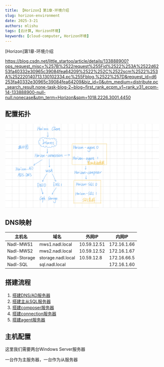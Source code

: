 ```yaml
---
title: 【Horizon】第1章-环境介绍
slug: horizon-environment
date: 2025-3-21
authors: mlishu
tags: [云计算, Horizon环境]
keywords: [cloud-computer, Horizon环境]
---
```

[Horizon]第1章-环境介绍

<!-- truncate -->

https://blog.csdn.net/little_startoo/article/details/133888900?ops_request_misc=%257B%2522request%255Fid%2522%253A%2522d6253fa40332e30965c39084fea64209%2522%252C%2522scm%2522%253A%252220140713.130102334.pc%255Fblog.%2522%257D&request_id=d6253fa40332e30965c39084fea64209&biz_id=0&utm_medium=distribute.pc_search_result.none-task-blog-2~blog~first_rank_ecpm_v1~rank_v31_ecpm-14-133888900-null-null.nonecase&utm_term=Horizon&spm=1018.2226.3001.4450

## 配置拓扑

![1742722284619](image/11-environment/1742722284619.png)

## DNS映射

| 主机名       | 域名               | 外网IP      | 内网IP      |
| ------------ | ------------------ | ----------- | ----------- |
| Nadl-MWS1    | mws1.nadl.local    | 10.59.12.51 | 172.16.1.66 |
| Nadl-MWS2    | mws2.nadl.local    | 10.59.12.52 | 172.16.1.67 |
| Nadl-Storage | storage.nadl.local | 10.59.12.8  | 172.16.66.5 |
| Nadl-SQL     | sql.nadl.local     |             | 172.16.1.60 |

## 搭建流程

1. [搭建DNS/AD服务器](/blog/horizon-addns)
2. [搭建主从SQL服务器](https://blog.csdn.net/little_startoo/article/details/133889261?ops_request_misc=%257B%2522request%255Fid%2522%253A%2522d6253fa40332e30965c39084fea64209%2522%252C%2522scm%2522%253A%252220140713.130102334.pc%255Fblog.%2522%257D&request_id=d6253fa40332e30965c39084fea64209&biz_id=0&utm_medium=distribute.pc_search_result.none-task-blog-2~blog~first_rank_ecpm_v1~rank_v31_ecpm-18-133889261-null-null.nonecase&utm_term=Horizon&spm=1018.2226.3001.4450)
3. [搭建composer服务器](https://blog.csdn.net/little_startoo/article/details/133889564?ops_request_misc=%257B%2522request%255Fid%2522%253A%2522d6253fa40332e30965c39084fea64209%2522%252C%2522scm%2522%253A%252220140713.130102334.pc%255Fblog.%2522%257D&request_id=d6253fa40332e30965c39084fea64209&biz_id=0&utm_medium=distribute.pc_search_result.none-task-blog-2~blog~first_rank_ecpm_v1~rank_v31_ecpm-5-133889564-null-null.nonecase&utm_term=Horizon&spm=1018.2226.3001.4450)
4. [搭建connection服务器](https://blog.csdn.net/little_startoo/article/details/133889653?ops_request_misc=%257B%2522request%255Fid%2522%253A%2522d6253fa40332e30965c39084fea64209%2522%252C%2522scm%2522%253A%252220140713.130102334.pc%255Fblog.%2522%257D&request_id=d6253fa40332e30965c39084fea64209&biz_id=0&utm_medium=distribute.pc_search_result.none-task-blog-2~blog~first_rank_ecpm_v1~rank_v31_ecpm-19-133889653-null-null.nonecase&utm_term=Horizon&spm=1018.2226.3001.4450)
5. [搭建agent服务器](https://blog.csdn.net/little_startoo/article/details/133889713?ops_request_misc=%257B%2522request%255Fid%2522%253A%2522d6253fa40332e30965c39084fea64209%2522%252C%2522scm%2522%253A%252220140713.130102334.pc%255Fblog.%2522%257D&request_id=d6253fa40332e30965c39084fea64209&biz_id=0&utm_medium=distribute.pc_search_result.none-task-blog-2~blog~first_rank_ecpm_v1~rank_v31_ecpm-6-133889713-null-null.nonecase&utm_term=Horizon&spm=1018.2226.3001.4450)

## 主机配置

这里我们需要两台Windows Server服务器

一台作为主服务器，一台作为从服务器
